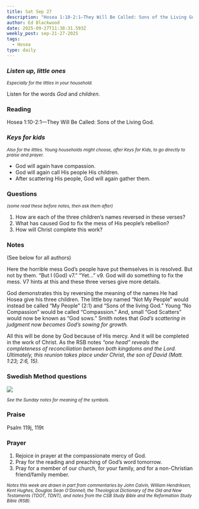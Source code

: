 ```yaml
---
title: Sat Sep 27
description: "Hosea 1:10-2:1—They Will Be Called: Sons of the Living God."
author: Ed Blackwood
date: 2025-09-27T11:38:31.593Z
weekly_post: sep-21-27-2025
tags:
  - Hosea
type: daily
---
```

### *Listen up, little ones*

<div><small><i>Especially for the littles in your household.</i></small></div>

Listen for the words *God* and *children*.

### Reading

Hosea 1:10-2:1—They Will Be Called: Sons of the Living God.

### *Keys for kids*

<div><small><i>Also for the littles. Young households might choose, after Keys for Kids, to go directly to praise and prayer.</i></small></div>

* God will again have compassion.
* God will again call His people His children.
* After scattering His people, God will again gather them.

### Questions

<div><small><i>(some read these before notes, then ask them after)</i></small></div>

1. How are each of the three children’s names reversed in these verses?
2. What has caused God to fix the mess of His people’s rebellion?
3. How will Christ complete this work?

### Notes

(See below for all authors)	

Here the horrible mess God’s people have put themselves in is resolved. But not by them. “But I (God) v7.” “Yet…” v9. God will do something to fix the mess. V7 hints at this and these three verses give more details. 

God demonstrates this by reversing the meaning of the names He had Hosea give his three children. The little boy named “Not My People” would instead be called “My People” (2:1) and “Sons of the living God.” Young “No Compassion” would be called “Compassion.” And, small “God Scatters” would now be known as “God sows.” Smith notes that *God’s scattering in judgment now becomes God’s sowing for growth.*

All this will be done by God because of His mercy. And it will be completed in the work of Christ. As the RSB notes *“one head” reveals the completeness of reconciliation between both kingdoms and the Lord. Ultimately, this reunion takes place under Christ, the son of David (Matt. 1:23; 2:6, 15).*

### Swedish Method questions

![](/static/img/family_worship_study_ed-swedish_questions.png)

<div><small><i>See the Sunday notes for meaning of the symbols.</i></small></div>

### Praise

Psalm 119j, 119t

### Prayer

1. Rejoice in prayer at the compassionate mercy of God.
2. Pray for the reading and preaching of God’s word tomorrow.
3. Pray for a member of our church, for your family, and for a non-Christian friend/family member.

<div><small><i>Notes this week are drawn in part from commentaries by John Calvin, William Hendriksen, Kent Hughes, Douglas Sean O’Donnell, the Theological Dictionary of the Old and New Testaments (TDOT, TDNT), and notes from the CSB Study Bible and the Reformation Study Bible (RSB).</i></small></div>